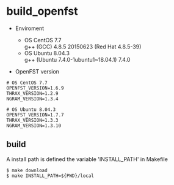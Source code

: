 # build_openfst
- Enviroment
  - OS CentOS 7.7   
    g++ (GCC) 4.8.5 20150623 (Red Hat 4.8.5-39)
  - OS Ubuntu 8.04.3   
    g++ (Ubuntu 7.4.0-1ubuntu1~18.04.1) 7.4.0
 
- OpenFST version
 ```
# OS CentOS 7.7   
OPENFST_VERSION=1.6.9
THRAX_VERSION=1.2.9
NGRAM_VERSION=1.3.4

# OS Ubuntu 8.04.3
OPENFST_VERSION=1.7.7
THRAX_VERSION=1.3.3
NGRAM_VERSION=1.3.10

```

## build
A install path is defined the variable 'INSTALL_PATH' in Makefile
```
$ make download
$ make INSTALL_PATH=${PWD}/local
```